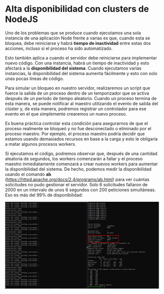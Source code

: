 # Alta disponibilidad con clusters de NodeJS

Uno de los problemas que se produce cuando ejecutamos una sola instancia de una aplicación Node frente a varias es que, cuando esta se bloquea, debe reiniciarse y habrá **tiempo de inactividad** entre estas dos acciones, incluso si el proceso ha sido automatizado. 

Esto también aplica a cuando el servidor debe reiniciarse para implementar nuevo código. Con una instancia, habrá un tiempo de inactividad y esto afectará a la **disponibilidad del sistema**. Cuando ejecutamos varias instancias, la disponibilidad del sistema aumenta fácilmente y esto con solo unas pocas líneas de código. 

Para simular un bloqueo en nuestro servidor, realizaremos un script que fuerce la salida de un proceso dentro de un temporizador que se activa después de un período de tiempo aleatorio. Cuando un proceso termina de esta manera, se puede notificar al maestro utilizando el evento de salida del clúster y, de esta manera, podremos registrar un controlador para ese evento en el que simplemente crearemos un nuevo proceso. 

Es buena práctica controlar esta condición para asegurarnos de que el proceso realmente se bloqueó y no fue desconectado o eliminado por el proceso maestro. Por ejemplo, el proceso maestro podría decidir que estamos usando demasiados recursos en base a la carga y esto le obligaría a matar algunos procesos workers.

Si ejecutamos el código, podremos observar que, después de una cantidad aleatoria de segundos, los workers comenzarán a fallar y el proceso maestro inmediatamente comenzará a crear nuevos workers para aumentar la disponibilidad del sistema. De hecho, podemos medir la disponibilidad usando el comando **ab** (https://httpd.apache.org/docs/2.4/programs/ab.html) para ver cuántas solicitudes no pudo gestionar el servidor. Solo 6 solicitudes fallaron de 2000 en un intervalo de unos 6 segundos con 200 peticiones simultáneas. Eso es más del 99% de disponibilidad:

![Apache Benchmark](https://raw.githubusercontent.com/medinamarquezp/node-cluster-0-downtime/master/img/ab.png)
